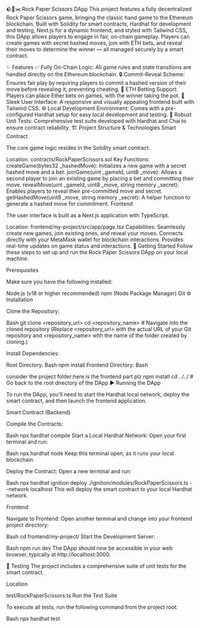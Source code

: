 🪨📄✂️ Rock Paper Scissors DApp
This project features a fully decentralized Rock Paper Scissors game, bringing the classic hand game to the Ethereum blockchain. Built with Solidity for smart contracts, Hardhat for development and testing, Next.js for a dynamic frontend, and styled with Tailwind CSS, this DApp allows players to engage in fair, on-chain gameplay. Players can create games with secret hashed moves, join with ETH bets, and reveal their moves to determine the winner — all managed securely by a smart contract.

✨ Features
✅ Fully On-Chain Logic: All game rules and state transitions are handled directly on the Ethereum blockchain.
🔒 Commit-Reveal Scheme: Ensures fair play by requiring players to commit a hashed version of their move before revealing it, preventing cheating.
💸 ETH Betting Support: Players can place Ether bets on games, with the winner taking the pot.
🎨 Sleek User Interface: A responsive and visually appealing frontend built with Tailwind CSS.
⚙️ Local Development Environment: Comes with a pre-configured Hardhat setup for easy local development and testing.
🧪 Robust Unit Tests: Comprehensive test suite developed with Hardhat and Chai to ensure contract reliability.
🏗️ Project Structure & Technologies
Smart Contract

The core game logic resides in the Solidity smart contract.

Location: contracts/RockPaperScissors.sol
Key Functions:
createGame(bytes32 _hashedMove): Initializes a new game with a secret hashed move and a bet.
joinGame(uint _gameId, uint8 _move): Allows a second player to join an existing game by placing a bet and committing their move.
revealMove(uint _gameId, uint8 _move, string memory _secret): Enables players to reveal their pre-committed move and secret.
getHashedMove(uint8 _move, string memory _secret): A helper function to generate a hashed move for commitment.
Frontend

The user interface is built as a Next.js application with TypeScript.

Location: frontend/my-project/src/app/page.tsx
Capabilities:
Seamlessly create new games, join existing ones, and reveal your moves.
Connects directly with your MetaMask wallet for blockchain interactions.
Provides real-time updates on game status and interactions.
🚀 Getting Started
Follow these steps to set up and run the Rock Paper Scissors DApp on your local machine.

Prerequisites

Make sure you have the following installed:

Node.js (v18 or higher recommended)
npm (Node Package Manager)
Git
⚙️ Installation

Clone the Repository:

Bash
git clone <repository_url>
cd <repository_name> # Navigate into the cloned repository
 (Replace <repository_url> with the actual URL of your Git repository and <repository_name> with the name of the folder created by cloning.)

Install Dependencies:

Root Directory:
Bash
npm install
Frontend Directory:
Bash

consider the project folder:here is the frontend part plz
npm install
cd ../../ # Go back to the root directory of the DApp
▶️ Running the DApp

To run the DApp, you'll need to start the Hardhat local network, deploy the smart contract, and then launch the frontend application.

Smart Contract (Backend)

Compile the Contracts:

Bash
npx hardhat compile
 Start a Local Hardhat Network:
Open your first terminal and run:

Bash
npx hardhat node
 Keep this terminal open, as it runs your local blockchain.

Deploy the Contract:
Open a new terminal and run:

Bash
npx hardhat ignition deploy ./ignition/modules/RockPaperScissors.ts --network localhost
 This will deploy the smart contract to your local Hardhat network.

Frontend

Navigate to Frontend:
Open another terminal and change into your frontend project directory:

Bash
cd frontend/my-project/
 Start the Development Server:

Bash
npm run dev
 The DApp should now be accessible in your web browser, typically at http://localhost:3000.

🧪 Testing
The project includes a comprehensive suite of unit tests for the smart contract.

Location

test/RockPaperScissors.ts
Run the Test Suite

To execute all tests, run the following command from the project root:

Bash
npx hardhat test
